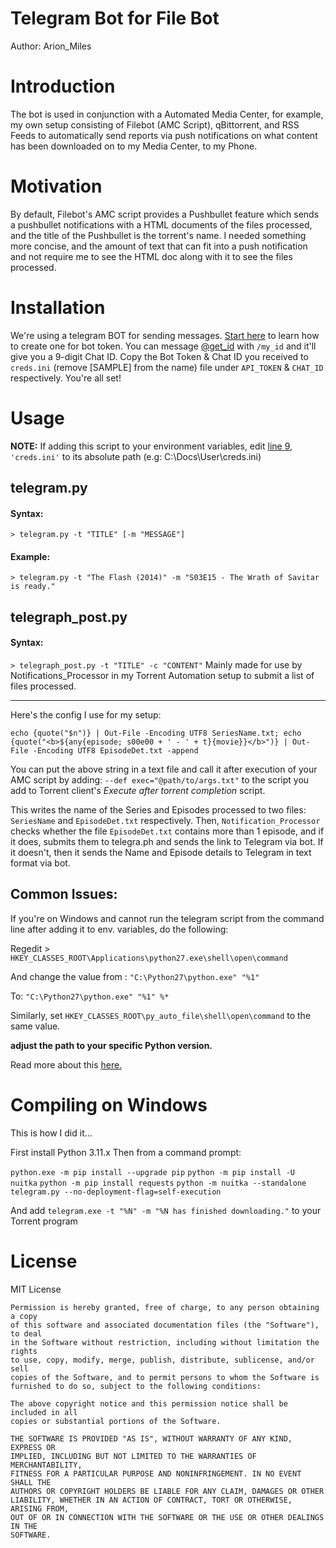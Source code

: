 # Telegram Bot for File Bot
Author: Arion_Miles

# Introduction
The bot is used in conjunction with a Automated Media Center, for example, my own setup consisting of Filebot (AMC Script), qBittorrent, and RSS Feeds to automatically send reports via push notifications on what content has been downloaded on to my Media Center, to my Phone.


# Motivation
By default, Filebot's AMC script provides a Pushbullet feature which sends a pushbullet notifications with a HTML documents of the files processed, and the title of the Pushbullet is the torrent's name. I needed something more concise, and the amount of text that can fit into a push notification and not require me to see the HTML doc along with it to see the files processed.

# Installation
We're using a telegram BOT for sending messages. [Start here](https://core.telegram.org/bots#3-how-do-i-create-a-bot) to learn how to create one for bot token. You can message [@get_id](https://telegram.me/get_id_bot) with `/my_id` and it'll give you a 9-digit Chat ID. Copy the Bot Token & Chat ID you received to `creds.ini` (remove [SAMPLE] from the name) file under `API_TOKEN` & `CHAT_ID` respectively. You're all set!

# Usage

**NOTE:** If adding this script to your environment variables, edit [line 9](https://github.com/ArionMiles/Filebot-To-Telegram/blob/master/telegram.py#L9), `'creds.ini'` to its absolute path (e.g: C:\Docs\User\creds.ini)

## telegram.py
#### Syntax:
`> telegram.py -t "TITLE" [-m "MESSAGE"]`

#### Example:
`> telegram.py -t "The Flash (2014)" -m "S03E15 - The Wrath of Savitar is ready."`

## telegraph_post.py
#### Syntax:
`> telegraph_post.py -t "TITLE" -c "CONTENT"`
Mainly made for use by Notifications_Processor in my Torrent Automation setup to submit a list of files processed.

----

Here's the config I use for my setup:
```
echo {quote("$n")} | Out-File -Encoding UTF8 SeriesName.txt; echo {quote("<b>${any{episode; s00e00 + ' - ' + t}{movie}}</b>")} | Out-File -Encoding UTF8 EpisodeDet.txt -append
```

You can put the above string in a text file and call it after execution of your AMC script by adding:
`--def exec="@path/to/args.txt"` to the script you add to Torrent client's *Execute after torrent completion* script.

This writes the name of the Series and Episodes processed to two files: `SeriesName` and `EpisodeDet.txt` respectively. Then, `Notification_Processor` checks whether the file `EpisodeDet.txt` contains more than 1 episode, and if it does, submits them to telegra.ph and sends the link to Telegram via bot. If it doesn't, then it sends the Name and Episode details to Telegram in text format via bot.

## Common Issues:

If you're on Windows and cannot run the telegram script from the command line after adding it to env. variables, do the following:

Regedit > `HKEY_CLASSES_ROOT\Applications\python27.exe\shell\open\command`
   
And change the value from : `"C:\Python27\python.exe" "%1"`
   
To: `"C:\Python27\python.exe" "%1" %*`

Similarly, set `HKEY_CLASSES_ROOT\py_auto_file\shell\open\command` to the same value. 

**adjust the path to your specific Python version.**

Read more about this [here.](http://eli.thegreenplace.net/2010/12/14/problem-passing-arguments-to-python-scripts-on-windows/)

# Compiling on Windows

This is how I did it...

First install Python 3.11.x
Then from a command prompt: 

`python.exe -m pip install --upgrade pip`
`python -m pip install -U nuitka`
`python -m pip install requests`
`python -m nuitka --standalone telegram.py --no-deployment-flag=self-execution`

And add 
`telegram.exe -t "%N" -m "%N has finished downloading."`
to your Torrent program


# License
MIT License

```
Permission is hereby granted, free of charge, to any person obtaining a copy
of this software and associated documentation files (the "Software"), to deal
in the Software without restriction, including without limitation the rights
to use, copy, modify, merge, publish, distribute, sublicense, and/or sell
copies of the Software, and to permit persons to whom the Software is
furnished to do so, subject to the following conditions:

The above copyright notice and this permission notice shall be included in all
copies or substantial portions of the Software.

THE SOFTWARE IS PROVIDED "AS IS", WITHOUT WARRANTY OF ANY KIND, EXPRESS OR
IMPLIED, INCLUDING BUT NOT LIMITED TO THE WARRANTIES OF MERCHANTABILITY,
FITNESS FOR A PARTICULAR PURPOSE AND NONINFRINGEMENT. IN NO EVENT SHALL THE
AUTHORS OR COPYRIGHT HOLDERS BE LIABLE FOR ANY CLAIM, DAMAGES OR OTHER
LIABILITY, WHETHER IN AN ACTION OF CONTRACT, TORT OR OTHERWISE, ARISING FROM,
OUT OF OR IN CONNECTION WITH THE SOFTWARE OR THE USE OR OTHER DEALINGS IN THE
SOFTWARE.
```
